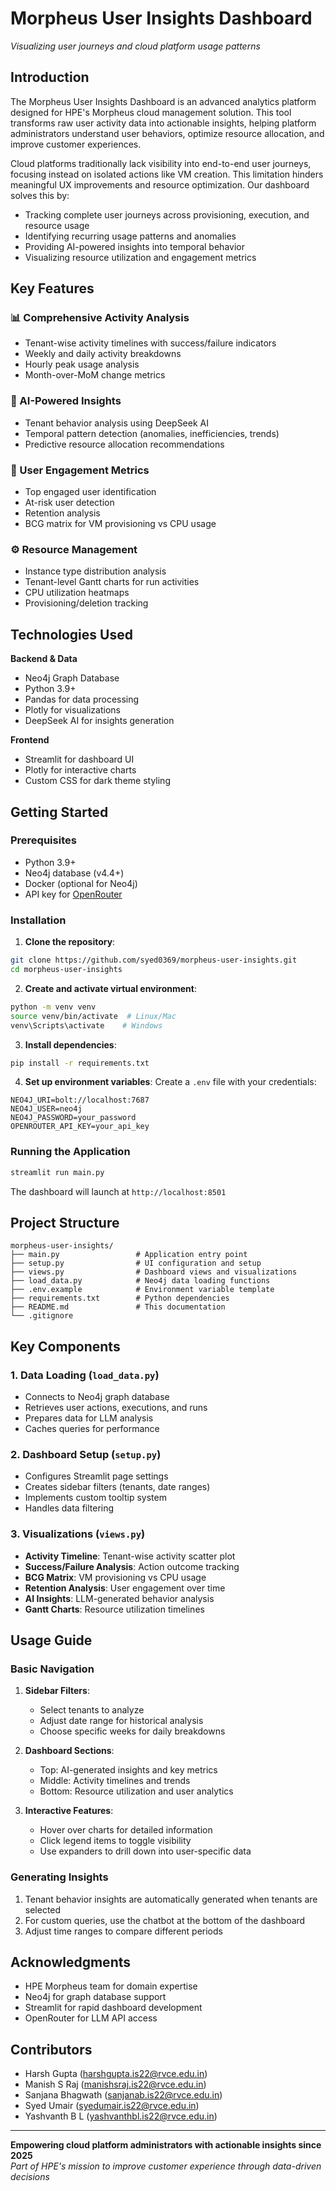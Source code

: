 # Morpheus User Insights Dashboard

*Visualizing user journeys and cloud platform usage patterns*

## Introduction

The Morpheus User Insights Dashboard is an advanced analytics platform designed for HPE's Morpheus cloud management solution. This tool transforms raw user activity data into actionable insights, helping platform administrators understand user behaviors, optimize resource allocation, and improve customer experiences.

Cloud platforms traditionally lack visibility into end-to-end user journeys, focusing instead on isolated actions like VM creation. This limitation hinders meaningful UX improvements and resource optimization. Our dashboard solves this by:

- Tracking complete user journeys across provisioning, execution, and resource usage
- Identifying recurring usage patterns and anomalies
- Providing AI-powered insights into temporal behavior
- Visualizing resource utilization and engagement metrics

## Key Features

### 📊 Comprehensive Activity Analysis
- Tenant-wise activity timelines with success/failure indicators
- Weekly and daily activity breakdowns
- Hourly peak usage analysis
- Month-over-MoM change metrics

### 🤖 AI-Powered Insights
- Tenant behavior analysis using DeepSeek AI
- Temporal pattern detection (anomalies, inefficiencies, trends)
- Predictive resource allocation recommendations

### 👥 User Engagement Metrics
- Top engaged user identification
- At-risk user detection
- Retention analysis
- BCG matrix for VM provisioning vs CPU usage

### ⚙️ Resource Management
- Instance type distribution analysis
- Tenant-level Gantt charts for run activities
- CPU utilization heatmaps
- Provisioning/deletion tracking

## Technologies Used

**Backend & Data**
- Neo4j Graph Database
- Python 3.9+
- Pandas for data processing
- Plotly for visualizations
- DeepSeek AI for insights generation

**Frontend**
- Streamlit for dashboard UI
- Plotly for interactive charts
- Custom CSS for dark theme styling

## Getting Started

### Prerequisites
- Python 3.9+
- Neo4j database (v4.4+)
- Docker (optional for Neo4j)
- API key for [OpenRouter](https://openrouter.ai/)

### Installation

1. **Clone the repository**:
```bash
git clone https://github.com/syed0369/morpheus-user-insights.git
cd morpheus-user-insights
```

2. **Create and activate virtual environment**:
```bash
python -m venv venv
source venv/bin/activate  # Linux/Mac
venv\Scripts\activate    # Windows
```

3. **Install dependencies**:
```bash
pip install -r requirements.txt
```

4. **Set up environment variables**:
Create a `.env` file with your credentials:
```env
NEO4J_URI=bolt://localhost:7687
NEO4J_USER=neo4j
NEO4J_PASSWORD=your_password
OPENROUTER_API_KEY=your_api_key
```

### Running the Application
```bash
streamlit run main.py
```

The dashboard will launch at `http://localhost:8501`

## Project Structure

```
morpheus-user-insights/
├── main.py                 # Application entry point
├── setup.py                # UI configuration and setup
├── views.py                # Dashboard views and visualizations
├── load_data.py            # Neo4j data loading functions
├── .env.example            # Environment variable template
├── requirements.txt        # Python dependencies
├── README.md               # This documentation
└── .gitignore
```

## Key Components

### 1. Data Loading (`load_data.py`)
- Connects to Neo4j graph database
- Retrieves user actions, executions, and runs
- Prepares data for LLM analysis
- Caches queries for performance

### 2. Dashboard Setup (`setup.py`)
- Configures Streamlit page settings
- Creates sidebar filters (tenants, date ranges)
- Implements custom tooltip system
- Handles data filtering

### 3. Visualizations (`views.py`)
- **Activity Timeline**: Tenant-wise activity scatter plot
- **Success/Failure Analysis**: Action outcome tracking
- **BCG Matrix**: VM provisioning vs CPU usage
- **Retention Analysis**: User engagement over time
- **AI Insights**: LLM-generated behavior analysis
- **Gantt Charts**: Resource utilization timelines

## Usage Guide

### Basic Navigation
1. **Sidebar Filters**:
   - Select tenants to analyze
   - Adjust date range for historical analysis
   - Choose specific weeks for daily breakdowns

2. **Dashboard Sections**:
   - Top: AI-generated insights and key metrics
   - Middle: Activity timelines and trends
   - Bottom: Resource utilization and user analytics

3. **Interactive Features**:
   - Hover over charts for detailed information
   - Click legend items to toggle visibility
   - Use expanders to drill down into user-specific data

### Generating Insights
1. Tenant behavior insights are automatically generated when tenants are selected
2. For custom queries, use the chatbot at the bottom of the dashboard
3. Adjust time ranges to compare different periods

## Acknowledgments
- HPE Morpheus team for domain expertise
- Neo4j for graph database support
- Streamlit for rapid dashboard development
- OpenRouter for LLM API access

## Contributors
- Harsh Gupta (harshgupta.is22@rvce.edu.in)
- Manish S Raj (manishsraj.is22@rvce.edu.in)
- Sanjana Bhagwath (sanjanab.is22@rvce.edu.in)
- Syed Umair (syedumair.is22@rvce.edu.in)
- Yashvanth B L (yashvanthbl.is22@rvce.edu.in)
---

**Empowering cloud platform administrators with actionable insights since 2025**  
*Part of HPE's mission to improve customer experience through data-driven decisions*
